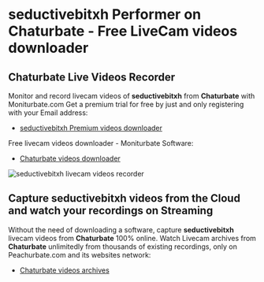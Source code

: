# seductivebitxh Performer on Chaturbate - Free LiveCam videos downloader

## Chaturbate Live Videos Recorder

Monitor and record livecam videos of **seductivebitxh** from **Chaturbate** with Moniturbate.com
Get a premium trial for free by just and only registering with your Email address:
* [seductivebitxh Premium videos downloader](https://moniturbate.com/request-demo-licence-key.html)

Free livecam videos downloader - Moniturbate Software:
* [Chaturbate videos downloader](https://moniturbate.com/moniturbate-download-software.html)

![seductivebitxh livecam videos recorder](https://peachurnet.com/templates/moniturbate-software.png)


## Capture seductivebitxh videos from the Cloud and watch your recordings on Streaming

Without the need of downloading a software, capture **seductivebitxh** livecam videos from **Chaturbate** 100% online.
Watch Livecam archives from **Chaturbate** unlimitedly from thousands of existing recordings, only on Peachurbate.com and its websites network:
* [Chaturbate videos archives](https://peachurnet.com/)
